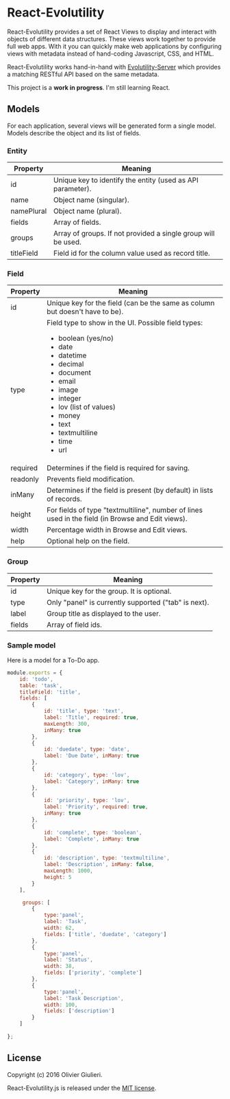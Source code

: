 # React-Evolutility

React-Evolutility provides a set of React Views to display and interact with objects of different data structures. These views work together to provide full web apps. With it you can quickly make web applications by configuring views with metadata instead of hand-coding Javascript, CSS, and HTML.

React-Evolutility works hand-in-hand with [Evolutility-Server](https://github.com/evoluteur/evolutility-server) which provides a matching RESTful API based on the same metadata.

This project is a **work in progress**. I'm still learning React.


## Models

For each application, several views will be generated form a single model. 
Models describe the object and its list of fields.

### Entity

| Property     | Meaning                                 |
|--------------|-----------------------------------------|
| id           | Unique key to identify the entity (used as API parameter). |
| name   | Object name (singular).  |
| namePlural   | Object name (plural).  |
| fields       | Array of fields.                        |
| groups       | Array of groups. If not provided a single group will be used.   |
| titleField    | Field id for the column value used as record title. |      


### Field

| Property     | Meaning                               |
|--------------|---------------------------------------|
| id           | Unique key for the field (can be the same as column but doesn't have to be). |
| type         | Field type to show in the UI. Possible field types: <ul><li>boolean (yes/no)</li><li>date</li><li>datetime</li><li>decimal</li><li>document</li><li>email</li><li>image</li><li>integer</li><li>lov (list of values)</li><li>money</li><li>text</li><li>textmultiline</li><li>time</li><li>url</li></ul> |
| required     | Determines if the field is required for saving.      |
| readonly     | Prevents field modification.          |                      
| inMany       | Determines if the field is present (by default) in lists of records. |                     
| height        | For fields of type "textmultiline", number of lines used in the field (in Browse and Edit views). |                 
| width        | Percentage width in Browse and Edit views. |
| help        | Optional help on the field. |

### Group

| Property     | Meaning                               |
|--------------|---------------------------------------|
| id           | Unique key for the group. It is optional.            |
| type         | Only "panel" is currently supported ("tab" is next).  |
| label        | Group title as displayed to the user.      |
| fields       | Array of field ids.                   |


### Sample model

Here is a model for a To-Do app.

```javascript
module.exports = {
    id: 'todo',
    table: 'task',
    titleField: 'title',
    fields: [
        {
            id: 'title', type: 'text', 
            label: 'Title', required: true,
            maxLength: 300,
            inMany: true
        },
        {
            id: 'duedate', type: 'date', 
            label: 'Due Date', inMany: true
        },
        {
            id: 'category', type: 'lov', 
            label: 'Category', inMany: true
        },
        {
            id: 'priority', type: 'lov', 
            label: 'Priority', required: true,
            inMany: true
        },
        {
            id: 'complete', type: 'boolean',
            label: 'Complete', inMany: true
        },
        {
            id: 'description', type: 'textmultiline', 
            label: 'Description', inMany: false,
            maxLength: 1000,
            height: 5        
        }
    ],

	 groups: [
	    {
	    	type:'panel', 
	    	label: 'Task', 
	    	width: 62,
	      	fields: ['title', 'duedate', 'category']
	    },
	    {
	    	type:'panel',
	    	label: 'Status', 
	    	width: 38,
	      	fields: ['priority', 'complete']
	    },
	    {
	    	type:'panel', 
	    	label: 'Task Description', 
	    	width: 100,
	      	fields: ['description']
	    }
	]
  
};

```

## License

Copyright (c) 2016 Olivier Giulieri.

React-Evolutility.js is released under the [MIT license](http://github.com/evoluteur/react-evolutility/raw/master/LICENSE.md).
